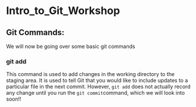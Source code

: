 # Intro_to_Git_Workshop

## Git Commands:

We will now be going over some basic git commands

### git add

This command is used to add changes in the working directory to the staging area. It is used to tell Git that you would like to include updates to a particular file in the next commit. However, ```git add``` does not actually record any change until you run the ```git commit```command, which we will look into soon!!



